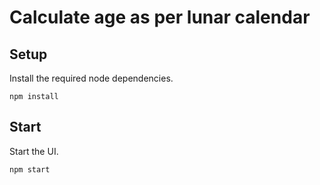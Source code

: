# Calculate age as per lunar calendar

## Setup

Install the required node dependencies.

```
npm install
```

## Start

Start the UI.

```
npm start
```
